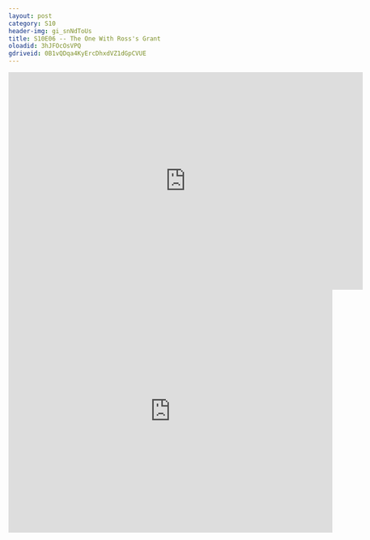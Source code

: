 ```yaml
---
layout: post 
category: S10 
header-img: gi_snNdToUs 
title: S10E06 -- The One With Ross's Grant 
oloadid: 3hJFOcOsVPQ 
gdriveid: 0B1vQDqa4KyErcDhxdVZ1dGpCVUE 
--- 
```

<!--more--> 
<iframe src='https://openload.co/embed/3hJFOcOsVPQ/' width='700' height='430' frameborder='0' scrolling='no' allowfullscreen='allowfullscreen'></iframe> 
<iframe src='https://drive.google.com/file/d/0B1vQDqa4KyErcDhxdVZ1dGpCVUE/preview' width='640' height='480' frameborder='0' scrolling='no' allowfullscreen='allowfullscreen'></iframe> 